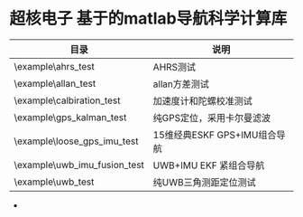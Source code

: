 # 超核电子 基于的matlab导航科学计算库



| 目录                         | 说明                         |
| ---------------------------- | ---------------------------- |
| \example\ahrs_test           | AHRS测试                     |
| \example\allan_test          | allan方差测试                |
| \example\calbiration_test    | 加速度计和陀螺校准测试       |
| \example\gps_kalman_test     | 纯GPS定位，采用卡尔曼滤波    |
| \example\loose_gps_imu_test  | 15维经典ESKF GPS+IMU组合导航 |
| \example\uwb_imu_fusion_test | UWB+IMU EKF 紧组合导航       |
| \example\uwb_test            | 纯UWB三角测距定位测试        |

*





